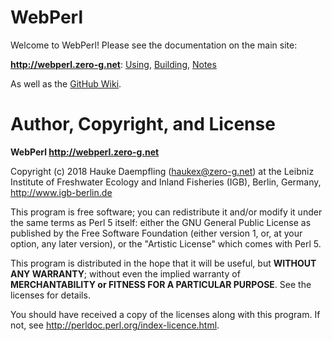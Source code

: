 
WebPerl
=======

Welcome to WebPerl!
Please see the documentation on the main site:

**<http://webperl.zero-g.net>**:
[Using](https://webperl.zero-g.net/using.html),
[Building](https://webperl.zero-g.net/building.html),
[Notes](https://webperl.zero-g.net/notes.html)

As well as the
[GitHub Wiki](https://github.com/haukex/webperl/wiki).


Author, Copyright, and License
==============================

**WebPerl <http://webperl.zero-g.net>**

Copyright (c) 2018 Hauke Daempfling (haukex@zero-g.net)
at the Leibniz Institute of Freshwater Ecology and Inland Fisheries (IGB),
Berlin, Germany, <http://www.igb-berlin.de>

This program is free software; you can redistribute it and/or modify
it under the same terms as Perl 5 itself: either the GNU General Public
License as published by the Free Software Foundation (either version 1,
or, at your option, any later version), or the "Artistic License" which
comes with Perl 5.

This program is distributed in the hope that it will be useful, but
**WITHOUT ANY WARRANTY**; without even the implied warranty of
**MERCHANTABILITY or FITNESS FOR A PARTICULAR PURPOSE**.
See the licenses for details.

You should have received a copy of the licenses along with this program.
If not, see <http://perldoc.perl.org/index-licence.html>.

